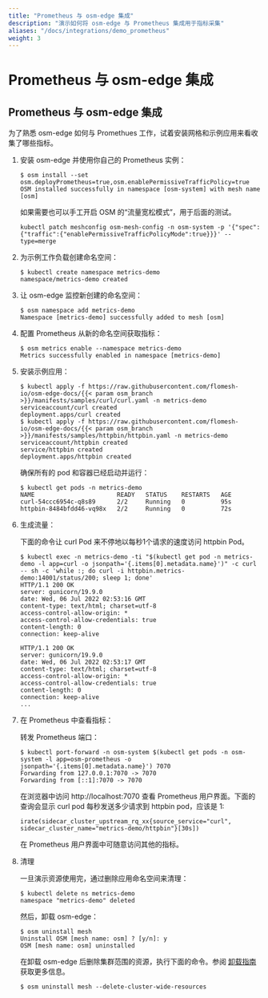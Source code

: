 ```yaml
---
title: "Prometheus 与 osm-edge 集成"
description: "演示如何将 osm-edge 与 Prometheus 集成用于指标采集"
aliases: "/docs/integrations/demo_prometheus"
weight: 3
---
```


# Prometheus 与 osm-edge 集成

## Prometheus 与 osm-edge 集成

为了熟悉 osm-edge 如何与 Promethues 工作，试着安装网格和示例应用来看收集了哪些指标。

1. 安装 osm-edge 并使用你自己的 Prometheus 实例：

   ```console
   $ osm install --set osm.deployPrometheus=true,osm.enablePermissiveTrafficPolicy=true
   OSM installed successfully in namespace [osm-system] with mesh name [osm]
   ```
   如果需要也可以手工开启 OSM 的“流量宽松模式”，用于后面的测试。   
   ```console.
   kubectl patch meshconfig osm-mesh-config -n osm-system -p '{"spec":{"traffic":{"enablePermissiveTrafficPolicyMode":true}}}' --type=merge

1. 为示例工作负载创建命名空间：

   ```console
   $ kubectl create namespace metrics-demo
   namespace/metrics-demo created
   ```

1. 让 osm-edge 监控新创建的命名空间：

   ```console
   $ osm namespace add metrics-demo
   Namespace [metrics-demo] successfully added to mesh [osm]
   ```

1. 配置 Prometheus 从新的命名空间获取指标：

   ```console
   $ osm metrics enable --namespace metrics-demo
   Metrics successfully enabled in namespace [metrics-demo]
   ```

1. 安装示例应用：

   ```console
   $ kubectl apply -f https://raw.githubusercontent.com/flomesh-io/osm-edge-docs/{{< param osm_branch >}}/manifests/samples/curl/curl.yaml -n metrics-demo
   serviceaccount/curl created
   deployment.apps/curl created
   $ kubectl apply -f https://raw.githubusercontent.com/flomesh-io/osm-edge-docs/{{< param osm_branch >}}/manifests/samples/httpbin/httpbin.yaml -n metrics-demo
   serviceaccount/httpbin created
   service/httpbin created
   deployment.apps/httpbin created
   ```

   确保所有的 pod 和容器已经启动并运行：

   ```console
   $ kubectl get pods -n metrics-demo
   NAME                       READY   STATUS    RESTARTS   AGE
   curl-54ccc6954c-q8s89      2/2     Running   0          95s
   httpbin-8484bfdd46-vq98x   2/2     Running   0          72s
   ```

1. 生成流量：

   下面的命令让 curl Pod 来不停地以每秒1个请求的速度访问 httpbin Pod。

   ```console
   $ kubectl exec -n metrics-demo -ti "$(kubectl get pod -n metrics-demo -l app=curl -o jsonpath='{.items[0].metadata.name}')" -c curl -- sh -c 'while :; do curl -i httpbin.metrics-demo:14001/status/200; sleep 1; done'
   HTTP/1.1 200 OK
   server: gunicorn/19.9.0
   date: Wed, 06 Jul 2022 02:53:16 GMT
   content-type: text/html; charset=utf-8
   access-control-allow-origin: *
   access-control-allow-credentials: true
   content-length: 0
   connection: keep-alive

   HTTP/1.1 200 OK
   server: gunicorn/19.9.0
   date: Wed, 06 Jul 2022 02:53:17 GMT
   content-type: text/html; charset=utf-8
   access-control-allow-origin: *
   access-control-allow-credentials: true
   content-length: 0
   connection: keep-alive
   ...
   ```

1. 在 Prometheus 中查看指标：

    转发 Prometheus 端口：

   ```console
   $ kubectl port-forward -n osm-system $(kubectl get pods -n osm-system -l app=osm-prometheus -o jsonpath='{.items[0].metadata.name}') 7070
   Forwarding from 127.0.0.1:7070 -> 7070
   Forwarding from [::1]:7070 -> 7070
   ```

   在浏览器中访问 http://localhost:7070 查看 Prometheus 用户界面。下面的查询会显示 curl pod 每秒发送多少请求到 httpbin pod，应该是 1:

   ```
   irate(sidecar_cluster_upstream_rq_xx{source_service="curl", sidecar_cluster_name="metrics-demo/httpbin"}[30s])
   ```

   在 Prometheus 用户界面中可随意访问其他的指标。

1. 清理

   一旦演示资源使用完，通过删除应用命名空间来清理：

   ```console
   $ kubectl delete ns metrics-demo
   namespace "metrics-demo" deleted
   ```

   然后，卸载 osm-edge：

   ```
   $ osm uninstall mesh
   Uninstall OSM [mesh name: osm] ? [y/n]: y
   OSM [mesh name: osm] uninstalled
   ```

   在卸载 osm-edge 后删除集群范围的资源，执行下面的命令。参阅 [卸载指南](/docs/guides/uninstall/) 获取更多信息。

   ```console
   $ osm uninstall mesh --delete-cluster-wide-resources
   ```